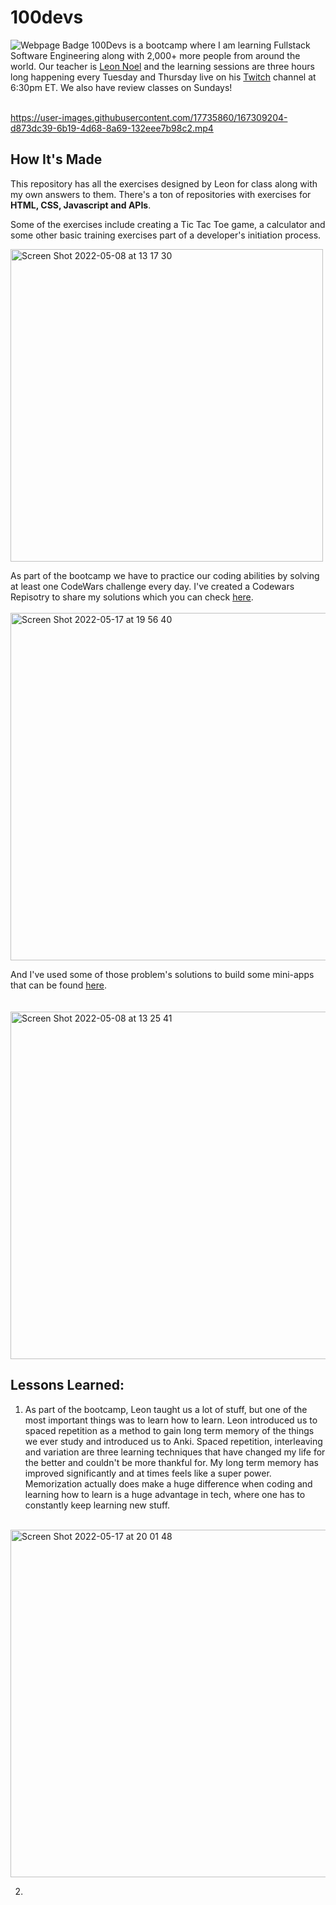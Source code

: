 # 100devs
<img src="https://img.shields.io/badge/In-Progress-yellow?style=flat&logo=home&logoColor=white" alt="Webpage Badge"/>
100Devs is a bootcamp where I am learning Fullstack Software Engineering along with 2,000+ more people from around the world. Our teacher is <a href="https://twitter.com/leonnoel">Leon Noel</a> and the learning sessions are three hours long happening every Tuesday and Thursday live on his <a href="https://www.twitch.tv/learnwithleon">Twitch</a> channel at 6:30pm ET. We also have review classes on Sundays!
<br>
<br>

https://user-images.githubusercontent.com/17735860/167309204-d873dc39-6b19-4d68-8a69-132eee7b98c2.mp4

## How It's Made

This repository has all the exercises designed by Leon for class along with my own answers to them. There's a ton of repositories with exercises for **HTML, CSS, Javascript and APIs**. 

Some of the exercises include creating a Tic Tac Toe game, a calculator and some other basic training exercises part of a developer's initiation process.

<img width="500" alt="Screen Shot 2022-05-08 at 13 17 30" src="https://user-images.githubusercontent.com/17735860/167309766-df6e0ef0-e151-4396-8509-eaa02662aba3.png">

As part of the bootcamp we have to practice our coding abilities by solving at least one CodeWars  challenge every day. I've created a Codewars Repisotry to share my solutions which you can check <a href="https://github.com/franciscocasillas/codewars">here</a>. 
<br>
<br>
<img width="556" alt="Screen Shot 2022-05-17 at 19 56 40" src="https://user-images.githubusercontent.com/17735860/168935569-906f565d-b604-4b82-a220-098b3673599e.png">


And I've used some of those problem's solutions to build some mini-apps that can be found <a href="https://github.com/franciscocasillas/mini-apps">here</a>. 
<br>
<br>
<br>
<a href="https://github.com/franciscocasillas/mini-apps"><img width="556" alt="Screen Shot 2022-05-08 at 13 25 41" src="https://user-images.githubusercontent.com/17735860/167310073-e6467bf1-9700-4af7-98c2-7eb0532ad839.png"></a>

## Lessons Learned: 
1. As part of the bootcamp, Leon taught us a lot of stuff, but one of the most important things was to learn how to learn. Leon introduced us to spaced repetition as a method to gain long term memory of the things we ever study and introduced us to Anki. Spaced repetition, interleaving and variation are three learning techniques that have changed my life for the better and couldn't be more thankful for. My long term memory has improved significantly and at times feels like a super power. Memorization actually does make a huge difference when coding and learning how to learn is a huge advantage in tech, where one has to constantly keep learning new stuff. 
<br>

<img width="556" alt="Screen Shot 2022-05-17 at 20 01 48" src="https://user-images.githubusercontent.com/17735860/168936027-32c069ec-5d12-48fb-b355-74dc1bca92e1.png">

2. 
